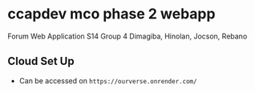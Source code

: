 # ccapdev mco phase 2 webapp
Forum Web Application
S14 Group 4
Dimagiba, Hinolan, Jocson, Rebano

## Cloud Set Up
* Can be accessed on `https://ourverse.onrender.com/`
